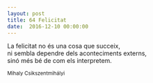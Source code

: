 ```yaml
---
layout: post
title: 64 Felicitat
date:  2016-12-10 00:00:00
---
```


La felicitat no és una cosa que succeix,<br />
ni sembla dependre dels aconteciments externs,<br />
sinó més bé de com els interpretem.<br />


<small>Mihaly Csikszentmihályi</small>
